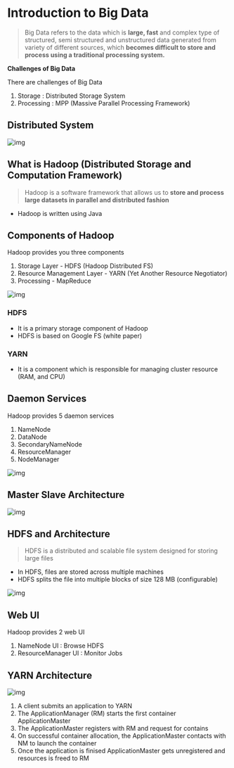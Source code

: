 # Introduction to Big Data

> Big Data refers to the data which is **large, fast** and complex type of structured, semi structured and unstructured data generated from variety of different sources, which **becomes difficult to store and process using a traditional processing system.**

**Challenges of Big Data**

There are challenges of Big Data

1. Storage : Distributed Storage System
2. Processing : MPP (Massive Parallel Processing Framework)

## Distributed System

![img](https://lh7-rt.googleusercontent.com/docsz/AD_4nXdHqU3er5rf7FVf0II80zFzCKwGCeSW13BtPYCEwS9qSbsBPJYy4hVXXGGL6KqrCQdU8BKRwx--pHvZ_ktTy_oqVaK2RyxzMOoYBS-AAjU-3ly-j-cZ1J-zGGE_Jqs6dLYZR6gMTAVWJ7Arfuk-BtkI-cG7?key=WVTBLSgKP1xKDvxfmnhf1w)

## What is Hadoop (Distributed Storage and Computation Framework)

> Hadoop is a software framework that allows us to **store and process large datasets in parallel and distributed fashion**

* Hadoop is written using Java

## Components of Hadoop

Hadoop provides you three components

1. Storage Layer - HDFS (Hadoop Distributed FS)
2. Resource Management Layer - YARN (Yet Another Resource Negotiator)
3. Processing - MapReduce

![img](https://lh7-rt.googleusercontent.com/docsz/AD_4nXdZ3OMAMb9i7U2qFYqDkCE4rZ6D5raA88eAhg_5t-pfI5gNb9HJv32u7cd3aGMG7vJ9wZM8iopA_JxU-D86EWJAsniC6M6NFU6v8GyLnqRS9EBOmEqel8JDMyQt6ArSHKOAIzPouPKF_BXmFOaohJBaDDu7?key=Lcjgu0sLjm8U8i3A_14gRg)

### HDFS

* It is a primary storage component of Hadoop
* HDFS is based on Google FS (white paper)

### YARN

* It is a component which is responsible for managing cluster resource (RAM, and CPU)



## Daemon Services

Hadoop provides 5 daemon services

1. NameNode
2. DataNode
3. SecondaryNameNode
4. ResourceManager
5. NodeManager

![img](https://lh7-rt.googleusercontent.com/docsz/AD_4nXdRz-c2PdFOWd8WUpyBiI8nArPWJ7m0D49rix9FgWm1M3eGD_Y01MgYOjrVepchx06oztO80GAv3vThRLh0dlEB8sSkSMbk3DBpchhspRkKRn-fwkpRQ1oraIBT1x_aRwpl2ROWCuA8h9Obl5QKqV1ipcA?key=Lcjgu0sLjm8U8i3A_14gRg)

## Master Slave Architecture

![img](https://lh7-rt.googleusercontent.com/docsz/AD_4nXcGh9lKeu-o6dgwxVNQHx2sYu4wY3zq-4oNAqKHHPOwfdfY6sKC5Gads2cx2TESk-t_wInElgTg6dsc1mb9Ao0ImWFbn-yhdbbKF6S7p7AbTtQlaKOdlJ0URql8AW8GbzCCZi-p-689enmW0Tm_gUwhEL-L?key=Lcjgu0sLjm8U8i3A_14gRg)

## HDFS and Architecture

> HDFS  is a distributed and scalable file system designed for storing large files

* In HDFS, files are stored across multiple machines
* HDFS splits the file into multiple blocks of size 128 MB (configurable)

![img](https://lh7-rt.googleusercontent.com/docsz/AD_4nXcSPbv0SymbnERb1nuMSzvSdS94UV9sQ0rAhkM6-i0jlu-nP1bH8x0k6an-lvIauE1Kfzrdfg-1d2CxNGJE2Kf-c6HWYPMVX8-NVH5WSYWDnisfGSpGZzkRM6XFtKxDU5wJakYugTWuJnjsyz1ZwekJfmfj?key=Lcjgu0sLjm8U8i3A_14gRg)

## Web UI

Hadoop provides 2 web UI

1. NameNode UI : Browse HDFS
2. ResourceManager UI : Monitor Jobs



## YARN Architecture

![img](https://lh7-rt.googleusercontent.com/docsz/AD_4nXecnPfHKpPJvaG8ABOeP4kEsnRixyGiniTb6O_I91AW3eDOGN8pjRp7eZFD4jPzHkqFZH6lXWW5YFG-lc2TuLkBQW_bPvF1DTznhoUMpkgjN31IUJCwmamEmAj-cLR-p8ljDNuyKCdhvj0kfdi-8gvlxRLR?key=Lcjgu0sLjm8U8i3A_14gRg)



1. A client submits an application to YARN
2. The ApplicationManager (RM) starts the first container ApplicationMaster
3. The ApplicationMaster registers with RM and request for contains
4. On successful container allocation, the ApplicationMaster contacts with NM to launch the container
5. Once the application is finised ApplicationMaster gets unregistered and resources is freed to RM















